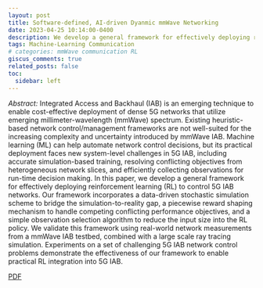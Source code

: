 ```yaml
---
layout: post
title: Software-defined, AI-driven Dyanmic mmWave Networking
date: 2023-04-25 10:14:00-0400
description: We develop a general framework for effectively deploying reinforcement learning (RL) to control 5G mmWave IAB networks.
tags: Machine-Learning Communication
# categories: mmWave communication RL
giscus_comments: true
related_posts: false
toc:
  sidebar: left
---
```


_Abstract:_ Integrated Access and Backhaul (IAB) is an emerging technique to enable cost-effective deployment of dense 5G networks that utilize emerging millimeter-wavelength (mmWave) spectrum. Existing heuristic-based network control/management frameworks are not well-suited for the increasing complexity and uncertainty introduced by mmWave IAB. Machine learning (ML) can help automate network control decisions, but its practical deployment faces new system-level challenges in 5G IAB, including accurate simulation-based training, resolving conflicting objectives from heterogeneous network slices, and efficiently collecting observations for run-time decision making. In this paper, we develop a general framework for effectively deploying reinforcement learning (RL) to control 5G IAB networks. Our framework incorporates a data-driven stochastic simulation scheme to bridge the simulation-to-reality gap, a piecewise reward shaping mechanism to handle competing conflicting performance objectives, and a simple observation selection algorithm to reduce the input size into the RL policy. We validate this framework using real-world network measurements from a mmWave IAB testbed, combined with a large scale ray tracing simulation. Experiments on a set of challenging 5G IAB network control problems demonstrate the effectiveness of our framework to enable practical RL integration into 5G IAB.

[PDF](https://warrenzha.github.io/assets/pdf/AIdriven_Dynamic_MillimeterWave_Mesh.pdf)